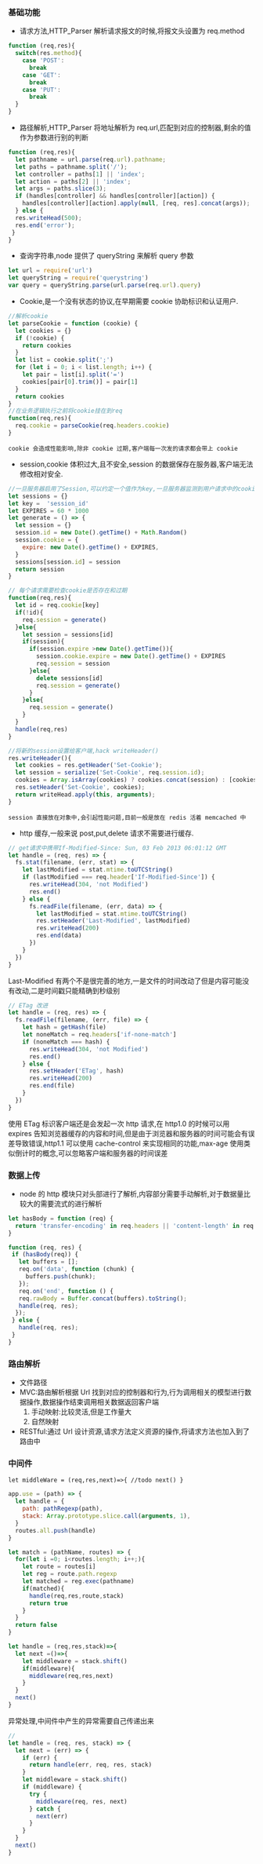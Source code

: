 ### 基础功能

- 请求方法,HTTP_Parser 解析请求报文的时候,将报文头设置为 req.method

```js
function (req,res){
  switch(res.method){
    case 'POST':
      break
    case 'GET':
      break
    case 'PUT':
      break
  }
}
```

- 路径解析,HTTP_Parser 将地址解析为 req.url,匹配到对应的控制器,剩余的值作为参数进行别的判断

```js
function (req,res){
  let pathname = url.parse(req.url).pathname;
  let paths = pathname.split('/');
  let controller = paths[1] || 'index';
  let action = paths[2] || 'index';
  let args = paths.slice(3);
  if (handles[controller] && handles[controller][action]) {
    handles[controller][action].apply(null, [req, res].concat(args));
  } else {
  res.writeHead(500);
  res.end('error');
 }
}
```

- 查询字符串,node 提供了 queryString 来解析 query 参数

```js
let url = require('url')
let queryString = require('querystring')
var query = queryString.parse(url.parse(req.url).query)
```

- Cookie,是一个没有状态的协议,在早期需要 cookie 协助标识和认证用户.

```js
//解析cookie
let parseCookie = function (cookie) {
  let cookies = {}
  if (!cookie) {
    return cookies
  }
  let list = cookie.split(';')
  for (let i = 0; i < list.length; i++) {
    let pair = list[i].split('=')
    cookies[pair[0].trim()] = pair[1]
  }
  return cookies
}
//在业务逻辑执行之前将cookie挂在到req
function(req,res){
  req.cookie = parseCookie(req.headers.cookie)
}
```

    cookie 会造成性能影响,除非 cookie 过期,客户端每一次发的请求都会带上 cookie

- session,cookie 体积过大,且不安全,session 的数据保存在服务器,客户端无法修改相对安全.

```js
//一旦服务器启用了Session,可以约定一个值作为key,一旦服务器监测到用户请求中的cookie没有约定好的key,就会生成这个值
let sessions = {}
let key =  'session_id'
let EXPIRES = 60 * 1000
let generate = () => {
  let session = {}
  session.id = new Date().getTime() + Math.Random()
  session.cookie = {
    expire: new Date().getTime() + EXPIRES,
  }
  sessions[session.id] = session
  return session
}

// 每个请求需要检查cookie是否存在和过期
function(req,res){
  let id = req.cookie[key]
  if(!id){
    req.session = generate()
  }else{
    let session = sessions[id]
    if(session){
      if(session.expire >new Date().getTime()){
        session.cookie.expire = new Date().getTime() + EXPIRES
        req.session = session
      }else{
        delete sessions[id]
        req.session = generate()
      }
    }else{
      req.session = generate()
    }
  }
  handle(req,res)
}

//将新的session设置给客户端,hack writeHeader()
res.writeHeader(){
  let cookies = res.getHeader('Set-Cookie');
  let session = serialize('Set-Cookie', req.session.id);
  cookies = Array.isArray(cookies) ? cookies.concat(session) : [cookies, session];
  res.setHeader('Set-Cookie', cookies);
  return writeHead.apply(this, arguments);
}

```

    session 直接放在对象中,会引起性能问题,目前一般是放在 redis 活着 memcached 中

- http 缓存,一般来说 post,put,delete 请求不需要进行缓存.

```js
// get请求中携带If-Modified-Since: Sun, 03 Feb 2013 06:01:12 GMT
let handle = (req, res) => {
  fs.stat(filename, (err, stat) => {
    let lastModified = stat.mtime.toUTCString()
    if (lastModified === req.header['If-Modified-Since']) {
      res.writeHead(304, 'not Modified')
      res.end()
    } else {
      fs.readFile(filename, (err, data) => {
        let lastModified = stat.mtime.toUTCString()
        res.setHeader('Last-Modified', lastModified)
        res.writeHead(200)
        res.end(data)
      })
    }
  })
}
```

Last-Modified 有两个不是很完善的地方,一是文件的时间改动了但是内容可能没有改动,二是时间戳只能精确到秒级别

```js
// ETag 改进
let handle = (req, res) => {
  fs.readFile(filename, (err, file) => {
    let hash = getHash(file)
    let noneMatch = req.headers['if-none-match']
    if (noneMatch === hash) {
      res.writeHead(304, 'not Modified')
      res.end()
    } else {
      res.setHeader('ETag', hash)
      res.writeHead(200)
      res.end(file)
    }
  })
}
```

使用 ETag 标识客户端还是会发起一次 http 请求,在 http1.0 的时候可以用 expires 告知浏览器缓存的内容和时间,但是由于浏览器和服务器的时间可能会有误差导致错误,http1.1 可以使用 cache-control 来实现相同的功能,max-age 使用类似倒计时的概念,可以忽略客户端和服务器的时间误差

### 数据上传

- node 的 http 模块只对头部进行了解析,内容部分需要手动解析,对于数据量比较大的需要流式的进行解析

```js
let hasBody = function (req) {
  return 'transfer-encoding' in req.headers || 'content-length' in req.headers
}

function (req, res) {
 if (hasBody(req)) {
   let buffers = [];
   req.on('data', function (chunk) {
     buffers.push(chunk);
   });
   req.on('end', function () {
   req.rawBody = Buffer.concat(buffers).toString();
   handle(req, res);
  });
 } else {
   handle(req, res);
 }
}
```

### 路由解析

- 文件路径
- MVC:路由解析根据 Url 找到对应的控制器和行为,行为调用相关的模型进行数据操作,数据操作结束调用相关数据返回客户端
  1. 手动映射:比较灵活,但是工作量大
  2. 自然映射
- RESTful:通过 Url 设计资源,请求方法定义资源的操作,将请求方法也加入到了路由中

### 中间件

`let middleWare = (req,res,next)=>{
  //todo
  next()
}`

```js
app.use = (path) => {
  let handle = {
    path: pathRegexp(path),
    stack: Array.prototype.slice.call(arguments, 1),
  }
  routes.all.push(handle)
}

let match = (pathName, routes) => {
  for(let i =0; i<routes.length; i++;){
    let route = routes[i]
    let reg = route.path.regexp
    let matched = reg.exec(pathname)
    if(matched){
      handle(req,res,route,stack)
      return true
    }
  }
  return false
}

let handle = (req,res,stack)=>{
  let next =()=>{
    let middleware = stack.shift()
    if(middleware){
      middleware(req,res,next)
    }
  }
  next()
}

```

异常处理,中间件中产生的异常需要自己传递出来

```js
//
let handle = (req, res, stack) => {
  let next = (err) => {
    if (err) {
      return handle(err, req, res, stack)
    }
    let middleware = stack.shift()
    if (middleware) {
      try {
        middleware(req, res, next)
      } catch {
        next(err)
      }
    }
  }
  next()
}
```
